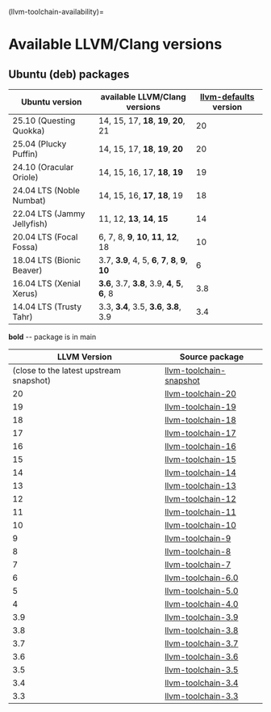 (llvm-toolchain-availability)=
# Available LLVM/Clang versions

## Ubuntu (deb) packages

| Ubuntu version              | available LLVM/Clang versions | [llvm-defaults](https://launchpad.net/ubuntu/+source/llvm-defaults) version | 
| --- | --- | --- |
| 25.10 (Questing Quokka)     | 14, 15, 17, **18**, **19**, **20**, 21 | 20 |
| 25.04 (Plucky Puffin)       | 14, 15, 17, **18**, **19**, **20** | 20 |
| 24.10 (Oracular Oriole)     | 14, 15, 16, 17, **18**, **19** | 19 |
| 24.04 LTS (Noble Numbat)    | 14, 15, 16, **17**, **18**, 19 | 18 |
| 22.04 LTS (Jammy Jellyfish) | 11, 12, **13**, **14**, **15** | 14 |
| 20.04 LTS (Focal Fossa)     | 6, 7, 8, **9**, **10**, **11**, **12**, 18 | 10 |
| 18.04 LTS (Bionic Beaver)   | 3.7, **3.9**, 4, 5, **6**, **7**, **8**, **9**, **10** | 6 |
| 16.04 LTS (Xenial Xerus)    | **3.6**, 3.7, **3.8**, 3.9, **4**, **5**, **6**, 8 | 3.8 |
| 14.04 LTS (Trusty Tahr)     | 3.3, **3.4**, 3.5, **3.6**, **3.8**, 3.9 | 3.4 |

<!-- Do not forget to add 4 spaces at the end of line to keep future diffs more readable -->
**bold** -- package is in main    

| LLVM Version | Source package | 
|--------------|----------------|
| (close to the latest upstream snapshot) | [llvm-toolchain-snapshot](https://launchpad.net/ubuntu/+source/llvm-toolchain-snapshot) | 
| 20 | [llvm-toolchain-20](https://launchpad.net/ubuntu/+source/llvm-toolchain-20) |
| 19 | [llvm-toolchain-19](https://launchpad.net/ubuntu/+source/llvm-toolchain-19) |
| 18 | [llvm-toolchain-18](https://launchpad.net/ubuntu/+source/llvm-toolchain-18) |
| 17 | [llvm-toolchain-17](https://launchpad.net/ubuntu/+source/llvm-toolchain-17)  |
| 16 | [llvm-toolchain-16](https://launchpad.net/ubuntu/+source/llvm-toolchain-16)  |
| 15 | [llvm-toolchain-15](https://launchpad.net/ubuntu/+source/llvm-toolchain-15)  |
| 14 | [llvm-toolchain-14](https://launchpad.net/ubuntu/+source/llvm-toolchain-14)  |
| 13 | [llvm-toolchain-13](https://launchpad.net/ubuntu/+source/llvm-toolchain-13)  |
| 12 | [llvm-toolchain-12](https://launchpad.net/ubuntu/+source/llvm-toolchain-12)  |
| 11 | [llvm-toolchain-11](https://launchpad.net/ubuntu/+source/llvm-toolchain-11)  |
| 10 | [llvm-toolchain-10](https://launchpad.net/ubuntu/+source/llvm-toolchain-10)  |
| 9 | [llvm-toolchain-9](https://launchpad.net/ubuntu/+source/llvm-toolchain-9)  |
| 8 | [llvm-toolchain-8](https://launchpad.net/ubuntu/+source/llvm-toolchain-8)  |
| 7 | [llvm-toolchain-7](https://launchpad.net/ubuntu/+source/llvm-toolchain-7)  |
| 6 | [llvm-toolchain-6.0](https://launchpad.net/ubuntu/+source/llvm-toolchain-6.0)  |
| 5 | [llvm-toolchain-5.0](https://launchpad.net/ubuntu/+source/llvm-toolchain-5.0)  |
| 4 | [llvm-toolchain-4.0](https://launchpad.net/ubuntu/+source/llvm-toolchain-4.0) |
| 3.9 | [llvm-toolchain-3.9](https://launchpad.net/ubuntu/+source/llvm-toolchain-3.9) |
| 3.8 | [llvm-toolchain-3.8](https://launchpad.net/ubuntu/+source/llvm-toolchain-3.8) |
| 3.7 | [llvm-toolchain-3.7](https://launchpad.net/ubuntu/+source/llvm-toolchain-3.7) |
| 3.6 | [llvm-toolchain-3.6](https://launchpad.net/ubuntu/+source/llvm-toolchain-3.6) |
| 3.5 | [llvm-toolchain-3.5](https://launchpad.net/ubuntu/+source/llvm-toolchain-3.5) |
| 3.4 | [llvm-toolchain-3.4](https://launchpad.net/ubuntu/+source/llvm-toolchain-3.4) |
| 3.3 | [llvm-toolchain-3.3](https://launchpad.net/ubuntu/+source/llvm-toolchain-3.3) |
